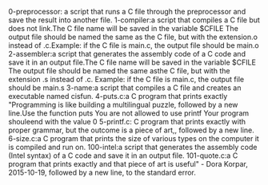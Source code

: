 0-preprocessor: a script that runs a C file through the preprocessor and save the result into another file.
1-compiler:a script that compiles a C file but does not link.The C file name will be saved in the variable $CFILE The output file should be named the same as the C file, but with the extension.o instead of .c.Example: if the C file is main.c, the output file should be main.o
2-assembler:a script that generates the assembly code of a C code and save it in an output file.The C file name will be saved in the variable $CFILE The output file should be named the same asthe C file, but with the extension .s instead of .c. Example: if the C file is main.c, the output file should be main.s
3-name:a script that compiles a C file and creates an executable named cisfun.
4-puts.c:a C program that prints exactly "Programming is like building a multilingual puzzle, followed by a new line.Use the function puts You are not allowed to use printf Your program shouleend with the value 0
5-printf.c: C program that prints exactly with proper grammar, but the outcome is a piece of art,, followed by a new line.
6-size.c:a C program that prints the size of various types on the computer it is compiled and run on.
100-intel:a script that generates the assembly code (Intel syntax) of a C code and save it in an output file.
101-quote.c:a C program that prints exactly and that piece of art is useful" - Dora Korpar, 2015-10-19, followed by a new line, to the standard error.

